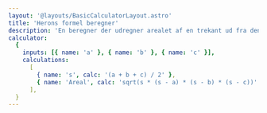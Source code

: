 ```yaml
---
layout: '@layouts/BasicCalculatorLayout.astro'
title: 'Herons formel beregner'
description: 'En beregner der udregner arealet af en trekant ud fra dens sidelængder ved hjælp af herons formel'
calculator:
  {
    inputs: [{ name: 'a' }, { name: 'b' }, { name: 'c' }],
    calculations:
      [
        { name: 's', calc: '(a + b + c) / 2' },
        { name: 'Areal', calc: 'sqrt(s * (s - a) * (s - b) * (s - c))' },
      ],
  }
---
```

